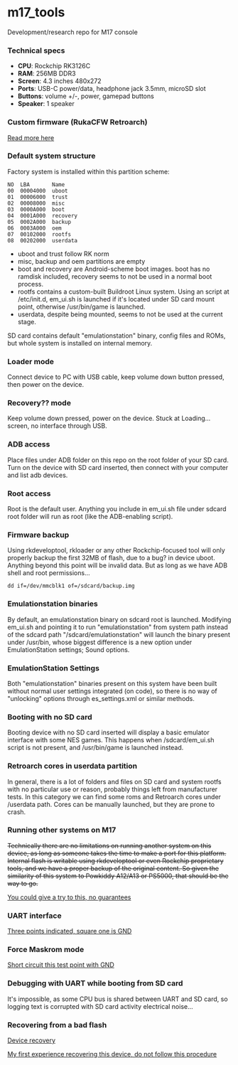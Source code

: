 # m17_tools

Development/research repo for M17 console


### Technical specs

- **CPU**: Rockchip RK3126C
- **RAM**: 256MB DDR3
- **Screen**: 4.3 inches 480x272
- **Ports**: USB-C power/data, headphone jack 3.5mm, microSD slot
- **Buttons**: volume +/-, power, gamepad buttons
- **Speaker**: 1 speaker


### Custom firmware (RukaCFW Retroarch)

[Read more here](docs/sd_cfw_install_instructions.md)


### Default system structure

Factory system is installed within this partition scheme:

	NO  LBA       Name                
	00  00004000  uboot
	01  00006000  trust
	02  00008000  misc
	03  0000A000  boot
	04  0001A000  recovery
	05  0002A000  backup
	06  0003A000  oem
	07  00102000  rootfs
	08  00202000  userdata

- uboot and trust follow RK norm
- misc, backup and oem partitions are empty
- boot and recovery are Android-scheme boot images. boot has no ramdisk included, recovery seems to not be used in a normal boot process.
- rootfs contains a custom-built Buildroot Linux system. Using an script at /etc/init.d, em_ui.sh is launched if it's located under SD card mount point, otherwise /usr/bin/game is launched.
- userdata, despite being mounted, seems to not be used at the current stage.

SD card contains default "emulationstation" binary, config files and ROMs, but whole system is installed on internal memory.


### Loader mode

Connect device to PC with USB cable, keep volume down button pressed, then power on the device.


### Recovery?? mode

Keep volume down pressed, power on the device. Stuck at Loading... screen, no interface through USB.


### ADB access

Place files under ADB folder on this repo on the root folder of your SD card. Turn on the device with SD card inserted, then connect with your computer and list adb devices.


### Root access

Root is the default user. Anything you include in em_ui.sh file under sdcard root folder will run as root (like the ADB-enabling script).


### Firmware backup

Using rkdeveloptool, rkloader or any other Rockchip-focused tool will only properly backup the first 32MB of flash, due to a bug? in device uboot. Anything beyond this point will be invalid data.
But as long as we have ADB shell and root permissions...

	dd if=/dev/mmcblk1 of=/sdcard/backup.img


### Emulationstation binaries

By default, an emulationstation binary on sdcard root is launched. Modifying em_ui.sh and pointing it to run "emulationstation" from system path instead of the sdcard path "/sdcard/emulationstation" will launch the binary present under /usr/bin, whose biggest difference is a new option under EmulationStation settings; Sound options.


### EmulationStation Settings

Both "emulationstation" binaries present on this system have been built without normal user settings integrated (on code), so there is no way of "unlocking" options through es_settings.xml or similar methods.


### Booting with no SD card

Booting device with no SD card inserted will display a basic emulator interface with some NES games. This happens when /sdcard/em_ui.sh script is not present, and /usr/bin/game is launched instead.


### Retroarch cores in userdata partition

In general, there is a lot of folders and files on SD card and system rootfs with no particular use or reason, probably things left from manufacturer tests. In this category we can find some roms and Retroarch cores under /userdata path. Cores can be manually launched, but they are prone to crash.


### Running other systems on M17

~~Technically there are no limitations on running another system on this device, as long as someone takes the time to make a port for this platform. Internal flash is writable using rkdeveloptool or even Rockchip proprietary tools, and we have a proper backup of the original content. So given the similarity of this system to Powkiddy A12/A13 or PS5000, that should be the way to go.~~

[You could give a try to this, no guarantees](docs/sd_cfw_install_instructions.md)


### UART interface

[Three points indicated, square one is GND](docs/internal_interfaces.jpg)


### Force Maskrom mode

[Short circuit this test point with GND](docs/internal_interfaces.jpg)


### Debugging with UART while booting from SD card

It's impossible, as some CPU bus is shared between UART and SD card, so logging text is corrupted with SD card activity electrical noise...


### Recovering from a bad flash

[Device recovery](docs/device_recovery.md)

[My first experience recovering this device, do not follow this procedure](docs/Recovering-from-a-bad-flash.md)
